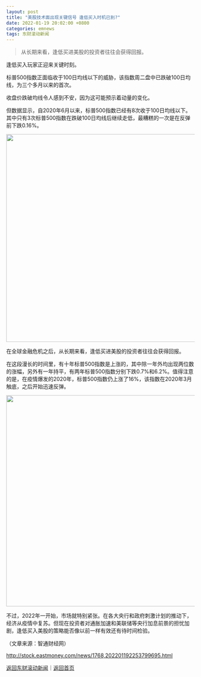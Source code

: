 ```yaml
---
layout: post
title: "美股技术面出现关键信号 逢低买入时机已到?"
date: 2022-01-19 20:02:00 +0800
categories: emnews
tags: 东财滚动新闻
---
```

> 从长期来看，逢低买进美股的投资者往往会获得回报。

<p>逢低买入玩家正迎来关键时刻。</p>
 <p>标普500指数正面临收于100日均线以下的威胁，该指数周二盘中已跌破100日均线，为三个多月以来的首次。</p>
 <p>收盘价跌破均线令人感到不安，因为这可能预示着动量的变化。</p>
 <p>但数据显示，自2020年6月以来，标普500指数已经有8次收于100日均线以下。其中只有3次标普500指数在跌破100日均线后继续走低，最糟糕的一次是在反弹前下跌0.16%。</p>
 <center><img src="https://dfscdn.dfcfw.com/download/D24614216204308821053_w985h554.jpg" orginial_src="https://dfscdn.dfcfw.com/download/D24614216204308821053_w985h554_o.jpg" width="985" height="554" /><br /></center><p>在全球金融危机之后，从长期来看，逢低买进美股的投资者往往会获得回报。</p>
 <p>在这段漫长的时间里，有十年标普500指数是上涨的，其中除一年外均出现两位数的涨幅，另外有一年持平，有两年标普500指数分别下跌0.7%和6.2%。值得注意的是，在疫情爆发的2020年，标普500指数仍上涨了16%，该指数在2020年3月触底，之后开始迅速反弹。</p>
 <center><img src="https://dfscdn.dfcfw.com/download/D24834103402034600035_w1300h563.jpg" orginial_src="https://dfscdn.dfcfw.com/download/D24834103402034600035_w1300h563_o.jpg" width="1300" height="563" /><br /></center><p>不过，2022年一开始，市场就特别紧张。在各大央行和政府刺激计划的推动下，经济从疫情中复苏。但现在投资者对通胀加速和美联储等央行加息前景的担忧加剧，逢低买入美股的策略能否像以前一样有效还有待时间检验。</p><p class="em_media">（文章来源：智通财经网）</p>

<http://stock.eastmoney.com/news/1768,202201192253799695.html>

[返回东财滚动新闻](//finews.withounder.com/emnews/)｜[返回首页](//finews.withounder.com/)
